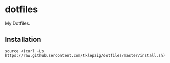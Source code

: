 # dotfiles

My Dotfiles.

## Installation

    source <(curl -Ls https://raw.githubusercontent.com/tklepzig/dotfiles/master/install.sh)
